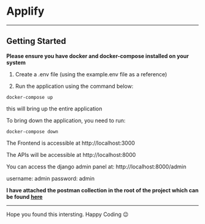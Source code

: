 # Applify

<hr/>

## Getting Started

**Please ensure you have docker and docker-compose installed on your system**

1.  Create a .env file (using the example.env file as a reference)

2.  Run the application using the command below:

```console
docker-compose up
```

this will bring up the entire application

To bring down the application, you need to run:

```console
docker-compose down
```

The Frontend is accessible at http://localhost:3000

The APIs will be accessible at http://localhost:8000

You can access the django admin panel at: http://localhost:8000/admin

username: admin
password: admin

**I have attached the postman collection in the root of the project which can be found [here](https://github.com/BurhanuddinMerchant/applify/blob/master/Applify.postman_collection.json)**

<hr/>

Hope you found this intersting. Happy Coding :wink:
